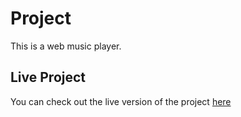 # Project

This is a web music player.

## Live Project

You can check out the live version of the project [here](https://Nishiramirai.github.io/music-player/)

